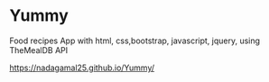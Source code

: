 # Yummy
Food recipes App with html, css,bootstrap, javascript, jquery, using TheMealDB API

https://nadagamal25.github.io/Yummy/
